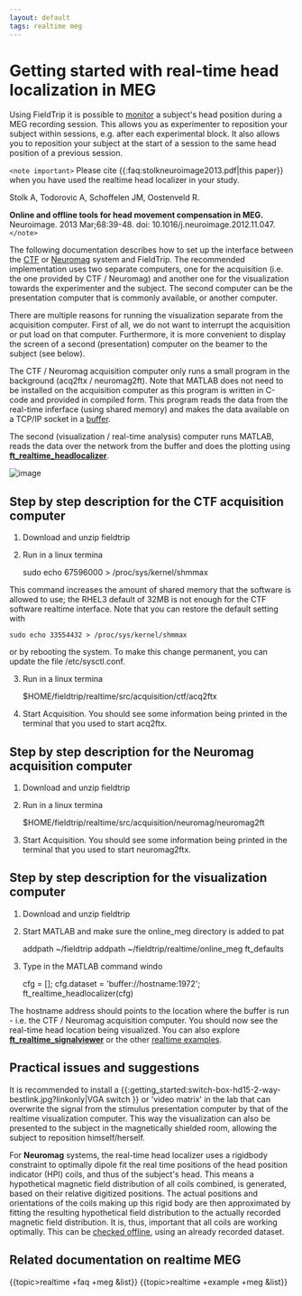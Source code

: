 ```yaml
---
layout: default
tags: realtime meg
---
```



# Getting started with real-time head localization in MEG

Using FieldTrip it is possible to [monitor](/faq/how_can_i_monitor_a_subject_s_head_position_during_a_meg_session) a subject's head position during a MEG recording session. This allows you as experimenter to reposition your subject within sessions, e.g. after each experimental block. It also allows you to reposition your subject at the start of a session to the same head position of a previous session. 

`<note important>`
Please cite {{:faq:stolkneuroimage2013.pdf|this paper}} when you have used the realtime head localizer in your study.

Stolk A, Todorovic A, Schoffelen JM, Oostenveld R.

**Online and offline tools for head movement compensation in MEG.**
Neuroimage. 2013 Mar;68:39-48. doi: 10.1016/j.neuroimage.2012.11.047.
`</note>`

The following documentation describes how to set up the interface between the [CTF](/development/realtime/ctf) or [Neuromag](/development/realtime/neuromag) system and FieldTrip. The recommended implementation uses two separate computers, one for the acquisition (i.e. the one provided by CTF / Neuromag) and another one for the visualization towards the experimenter and the subject. The second computer can be the presentation computer that is commonly available, or another computer. 

There are multiple reasons for running the visualization separate from the acquisition computer. First of all, we do not want to interrupt the acquisition or put load on that computer. Furthermore, it is more convenient to display the screen of a second (presentation) computer on the beamer to the subject (see below).

The CTF / Neuromag acquisition computer only runs a small program in the background (acq2ftx / neuromag2ft). Note that MATLAB does not need to be installed on the acquisition computer as this program is written in C-code and provided in compiled form. This program reads the data from the real-time inferface (using shared memory) and makes the data available on a TCP/IP socket in a [buffer](/development/realtime/buffer_overview).

The second (visualization / real-time analysis) computer runs MATLAB, reads the data over the network from the buffer and does the plotting using **[ft_realtime_headlocalizer](/reference/ft_realtime_headlocalizer)**.

![image](/media/getting_started/headloc_flowchart.png@600)

## Step by step description for the CTF acquisition computer

1) Download and unzip fieldtrip

2) Run in a linux termina

	
	sudo echo 67596000 > /proc/sys/kernel/shmmax


This command increases the amount of shared memory that the software is allowed to use; the RHEL3 default of 32MB is not enough for the CTF software realtime interface. Note that you can restore the default setting with 

	
	sudo echo 33554432 > /proc/sys/kernel/shmmax

or by rebooting the system. To make this change permanent, you can update the file /etc/sysctl.conf.
 
3) Run in a linux termina

	
	$HOME/fieldtrip/realtime/src/acquisition/ctf/acq2ftx


4) Start Acquisition. You should see some information being printed in the terminal that you used to start acq2ftx.

## Step by step description for the Neuromag acquisition computer

1) Download and unzip fieldtrip

2) Run in a linux termina

	
	$HOME/fieldtrip/realtime/src/acquisition/neuromag/neuromag2ft


3) Start Acquisition. You should see some information being printed in the terminal that you used to start neuromag2ftx.

## Step by step description for the visualization computer

1) Download and unzip fieldtrip

2) Start MATLAB and make sure the online_meg directory is added to pat

	
	addpath ~/fieldtrip
	addpath ~/fieldtrip/realtime/online_meg
	ft_defaults


3) Type in the MATLAB command windo

	
	cfg = [];
	cfg.dataset = 'buffer://hostname:1972'; 
	ft_realtime_headlocalizer(cfg)


The hostname address should points to the location where the buffer is run - i.e. the CTF / Neuromag acquisition computer. You should now see the real-time head location being visualized. You can also explore **[ft_realtime_signalviewer](/reference/ft_realtime_signalviewer)** or the other [realtime examples](/getting_started/realtime).

## Practical issues and suggestions

It is recommended to install a {{:getting_started:switch-box-hd15-2-way-bestlink.jpg?linkonly|VGA switch }} or 'video matrix' in the lab that can overwrite the signal from the stimulus presentation computer by that of the realtime visualization computer. This way the visualization can also be presented to the subject in the magnetically shielded room, allowing the subject to reposition himself/herself.

For **Neuromag** systems, the real-time head localizer uses a rigidbody constraint to optimally dipole fit the real time positions of the head position indicator (HPI) coils, and thus of the subject's head. This means a hypothetical magnetic field distribution of all coils combined, is generated, based on their relative digitized positions. The actual positions and orientations of the coils making up this rigid body are then approximated by fitting the resulting hypothetical field distribution to the actually recorded magnetic field distribution. It is, thus, important that all coils are working optimally. This can be [checked offline](/faq/how_can_i_visualize_the_neuromag_head_position_indicator_coils?), using an already recorded dataset.

##  Related documentation on realtime MEG 

{{topic>realtime +faq     +meg &list}}
{{topic>realtime +example +meg &list}}

 

